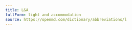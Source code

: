 ```yaml
---
title: L&A
fullForm: light and accommodation
source: https://openmd.com/dictionary/abbreviations/l
---
```

